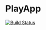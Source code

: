 PlayApp
=======  
[![Build Status](https://travis-ci.org/a-suzuki/PlayApp.png?branch=master)](https://travis-ci.org/a-suzuki/PlayApp)  
